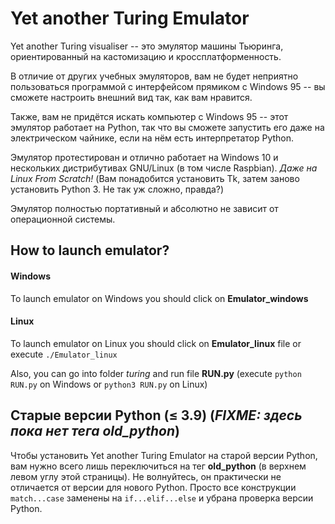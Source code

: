 # Yet another Turing Emulator

Yet another Turing visualiser -- это эмулятор машины Тьюринга, ориентированный на кастомизацию и кроссплатформенность.

В отличие от других учебных эмуляторов, вам не будет неприятно пользоваться программой с интерфейсом прямиком с Windows 95 -- вы сможете настроить внешний вид так, как вам нравится.

Также, вам не придётся искать компьютер с Windows 95 -- этот эмулятор работает на Python, так что вы сможете запустить его даже на электрическом чайнике, если на нём есть интерпретатор Python.

Эмулятор протестирован и отлично работает на Windows 10 и нескольких дистрибутивах GNU/Linux (в том числе Raspbian). *Даже на Linux From Scratch!* (Вам понадобится установить Tk, затем заново установить Python 3. Не так уж сложно, правда?) 

Эмулятор полностью портативный и абсолютно не зависит от операционной системы.

## How to launch emulator?

#### Windows
  To launch emulator on Windows you should click on **Emulator_windows**
#### Linux
  To launch emulator on Linux you should click on **Emulator_linux** file or execute `./Emulator_linux`
  
Also, you can go into folder *turing* and run file **RUN.py** (execute `python RUN.py` on Windows or `python3 RUN.py` on Linux)

## Старые версии Python ($\leq$ 3.9)       (***FIXME: здесь пока нет тега old_python***) 
  Чтобы установить Yet another Turing Emulator на старой версии Python, вам нужно всего лишь переключиться на тег **old_python** (в верхнем левом углу этой страницы). 
  Не волнуйтесь, он практически не отличается от версии для нового Python. Просто все конструкции `match...case` заменены на `if...elif...else` и убрана проверка версии Python. 
